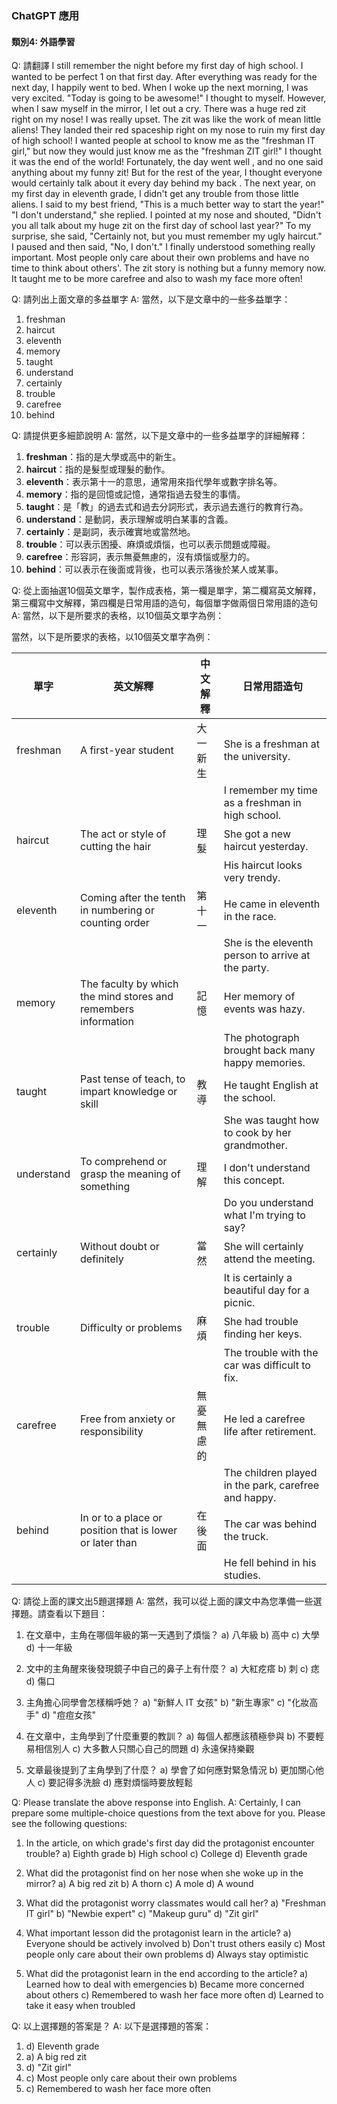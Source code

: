 ### ChatGPT 應用

#### 類別4: 外語學習

Q: 請翻譯
I still remember the night before my first day of high school. I wanted to
be perfect 1 on that first day. After everything was ready for the next day, I happily went to bed.
When I woke up the next morning, I was very excited. "Today is going to be awesome!" I thought to myself. However, when I saw myself in the mirror, I let out a cry. There was a huge red zit right on my nose!
I was really upset. The zit was like the work of mean little aliens! They landed their red spaceship right on my nose to ruin my first day of high school! I wanted people at school to know me as the "freshman IT girl," but now they would just know me as the "freshman ZIT girl!" I thought it was the end of the world!
Fortunately, the day went well , and no one said anything about my funny
zit! But for the rest of the year, I thought everyone would certainly talk about it every day behind my back .
The next year, on my first day in eleventh grade, I didn't get any trouble from those little aliens. I said to my best friend, "This is a much better way to start the year!"
"I don't understand," she replied.
I pointed at my nose and shouted, "Didn't you all talk about my huge zit on the first day of school last year?"
To my surprise, she said, "Certainly not, but you must remember my ugly haircut."
I paused and then said, "No, I don't."
I finally understood something really important. Most people only care about their own problems and have no time to think about others'.
The zit story is nothing but a funny memory now. It taught me to be more carefree and also to wash my face more often!

Q: 請列出上面文章的多益單字
A: 當然，以下是文章中的一些多益單字：

1. freshman
2. haircut
3. eleventh
4. memory
5. taught
6. understand
7. certainly
8. trouble
9. carefree
10. behind

Q: 請提供更多細節說明
A: 當然，以下是文章中的一些多益單字的詳細解釋：

1. **freshman**：指的是大學或高中的新生。
2. **haircut**：指的是髮型或理髮的動作。
3. **eleventh**：表示第十一的意思，通常用來指代學年或數字排名等。
4. **memory**：指的是回憶或記憶，通常指過去發生的事情。
5. **taught**：是「教」的過去式和過去分詞形式，表示過去進行的教育行為。
6. **understand**：是動詞，表示理解或明白某事的含義。
7. **certainly**：是副詞，表示確實地或當然地。
8. **trouble**：可以表示困擾、麻煩或煩惱，也可以表示問題或障礙。
9. **carefree**：形容詞，表示無憂無慮的，沒有煩惱或壓力的。
10. **behind**：可以表示在後面或背後，也可以表示落後於某人或某事。

Q: 從上面抽選10個英文單字，製作成表格，第一欄是單字，第二欄寫英文解釋，第三欄寫中文解釋，第四欄是日常用語的造句，每個單字做兩個日常用語的造句
A:  當然，以下是所要求的表格，以10個英文單字為例：

當然，以下是所要求的表格，以10個英文單字為例：

| 單字 | 英文解釋 | 中文解釋 | 日常用語造句 |
| ---- | ------- | ------- | ---------- |
| freshman | A first-year student | 大一新生 | She is a freshman at the university. |
| | | | I remember my time as a freshman in high school. |
| haircut | The act or style of cutting the hair | 理髮 | She got a new haircut yesterday. |
| | | | His haircut looks very trendy. |
| eleventh | Coming after the tenth in numbering or counting order | 第十一 | He came in eleventh in the race. |
| | | | She is the eleventh person to arrive at the party. |
| memory | The faculty by which the mind stores and remembers information | 記憶 | Her memory of events was hazy. |
| | | | The photograph brought back many happy memories. |
| taught | Past tense of teach, to impart knowledge or skill | 教導 | He taught English at the school. |
| | | | She was taught how to cook by her grandmother. |
| understand | To comprehend or grasp the meaning of something | 理解 | I don't understand this concept. |
| | | | Do you understand what I'm trying to say? |
| certainly | Without doubt or definitely | 當然 | She will certainly attend the meeting. |
| | | | It is certainly a beautiful day for a picnic. |
| trouble | Difficulty or problems | 麻煩 | She had trouble finding her keys. |
| | | | The trouble with the car was difficult to fix. |
| carefree | Free from anxiety or responsibility | 無憂無慮的 | He led a carefree life after retirement. |
| | | | The children played in the park, carefree and happy. |
| behind | In or to a place or position that is lower or later than | 在後面 | The car was behind the truck. |
| | | | He fell behind in his studies. |

Q: 請從上面的課文出5題選擇題
A: 當然，我可以從上面的課文中為您準備一些選擇題。請查看以下題目：

1. 在文章中，主角在哪個年級的第一天遇到了煩惱？
   a) 八年級
   b) 高中
   c) 大學
   d) 十一年級

2. 文中的主角醒來後發現鏡子中自己的鼻子上有什麼？
   a) 大紅疙瘩
   b) 刺
   c) 痣
   d) 傷口

3. 主角擔心同學會怎樣稱呼她？
   a) "新鮮人 IT 女孩"
   b) "新生專家"
   c) "化妝高手"
   d) "痘痘女孩"

4. 在文章中，主角學到了什麼重要的教訓？
   a) 每個人都應該積極參與
   b) 不要輕易相信別人
   c) 大多數人只關心自己的問題
   d) 永遠保持樂觀

5. 文章最後提到了主角學到了什麼？
   a) 學會了如何應對緊急情況
   b) 更加關心他人
   c) 要記得多洗臉
   d) 應對煩惱時要放輕鬆

Q: Please translate the above response into English.
A: Certainly, I can prepare some multiple-choice questions from the text above for you. Please see the following questions:

1. In the article, on which grade's first day did the protagonist encounter trouble?
   a) Eighth grade
   b) High school
   c) College
   d) Eleventh grade

2. What did the protagonist find on her nose when she woke up in the mirror?
   a) A big red zit
   b) A thorn
   c) A mole
   d) A wound

3. What did the protagonist worry classmates would call her?
   a) "Freshman IT girl"
   b) "Newbie expert"
   c) "Makeup guru"
   d) "Zit girl"

4. What important lesson did the protagonist learn in the article?
   a) Everyone should be actively involved
   b) Don't trust others easily
   c) Most people only care about their own problems
   d) Always stay optimistic

5. What did the protagonist learn in the end according to the article?
   a) Learned how to deal with emergencies
   b) Became more concerned about others
   c) Remembered to wash her face more often
   d) Learned to take it easy when troubled

Q: 以上選擇題的答案是？
A: 以下是選擇題的答案：

1. d) Eleventh grade
2. a) A big red zit
3. d) "Zit girl"
4. c) Most people only care about their own problems
5. c) Remembered to wash her face more often
